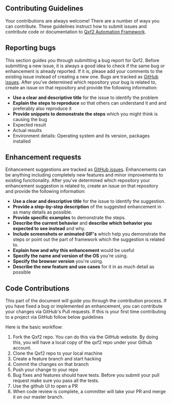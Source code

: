 


Contributing Guidelines
--------
Your contributions are always welcome! There are a number of ways you can contribute. These guidelines instruct how to submit issues and contribute code or documentation to [Qxf2 Automation Framework](https://github.com/qxf2/qxf2-page-object-model). 

Reporting bugs
--------
This section guides you through submitting a bug report for Qxf2. Before submitting a new issue, it is always a good idea to check if the same bug or enhancement is already reported. If it is, please add your comments to the existing issue instead of creating a new one.
Bugs are tracked as [GitHub issues](https://github.com/qxf2/qxf2-page-object-model/issues). After you've determined which repository your bug is related to, create an issue on that repository and provide the following information:

* __Use a clear and descriptive title__ for the issue to identify the problem
* __Explain the steps to reproduce__ so that others can understand it and and preferably also reproduce it
* __Provide snippets to demonstrate the steps__ which you might think is causing the bug
* Expected result
* Actual results
* Environment details: Operating system and its version, packages installed


Enhancement requests    
--------
Enhancement suggestions are tracked as [GitHub issues](https://github.com/qxf2/qxf2-page-object-model/issues). Enhancements can be anything including completely new features and minor improvements to existing functionality. After you've determined which repository your enhancement suggestion is related to, create an issue on that repository and provide the following information:

* __Use a clear and descriptive title__ for the issue to identify the suggestion.
* __Provide a step-by-step description__ of the suggested enhancement in as many details as possible.
* __Provide specific examples__ to demonstrate the steps. 
* __Describe the current behavior__ and __describe which behavior you expected to see instead__ and why.
* __Include screenshots or animated GIF's__ which help you demonstrate the steps or point out the part of framework which the suggestion is related to. 
* __Explain how and why this enhancement__ would be useful
* __Specify the name and version of the OS__ you're using.
* __Specify the browser version__ you're using.
* __Describe the new feature and use cases__ for it in as much detail as possible


Code Contributions
--------

This part of the document will guide you through the contribution process. If you have fixed a bug or implemented an enhancement, you can contribute your changes via GitHub's Pull requests. If this is your first time contributing to a project via GitHub follow below guidelines

Here is the basic workflow:

1) Fork the Qxf2 repo. You can do this via the GitHub website. By doing this, you will have a local copy of the qxf2 repo under your Github account.
2) Clone the Qxf2 repo to your local machine
3) Create a feature branch and start hacking
4) Commit the changes on that branch
5) Push your change to your repo
6) Bug fixes and features should have tests. Before you submit your pull request make sure you pass all the tests.
7) Use the github UI to open a PR
8) When code review is complete, a committer will take your PR and merge it on our master branch.    

    
    
